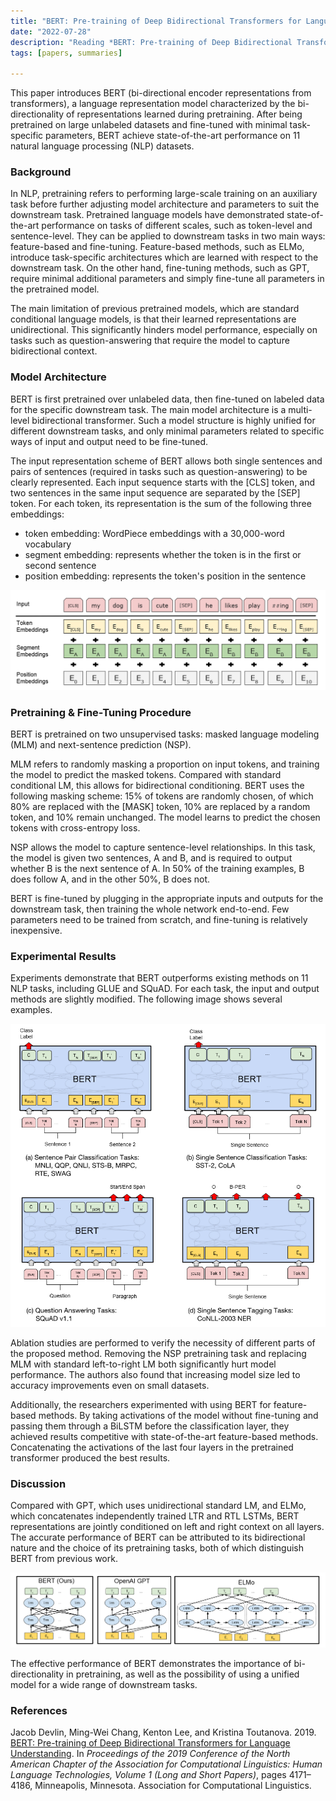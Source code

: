 ```yaml
---
title: "BERT: Pre-training of Deep Bidirectional Transformers for Language Understanding"
date: "2022-07-28"
description: "Reading *BERT: Pre-training of Deep Bidirectional Transformers for Language Understanding*"
tags: [papers, summaries]

---
```


This paper introduces BERT (bi-directional encoder representations from transformers), a language representation model characterized by the bi-directionality of representations learned during pretraining. After being pretrained on large unlabeled datasets and fine-tuned with minimal task-specific parameters, BERT achieve state-of-the-art performance on 11 natural language processing (NLP) datasets.



### Background

In NLP, pretraining refers to performing large-scale training on an auxiliary task before further adjusting model architecture and parameters to suit the downstream task. Pretrained language models have demonstrated state-of-the-art performance on tasks of different scales, such as token-level and sentence-level. They can be applied to downstream tasks in two main ways: feature-based and fine-tuning. Feature-based methods, such as ELMo, introduce task-specific architectures which are learned with respect to the downstream task. On the other hand, fine-tuning methods, such as GPT, require minimal additional parameters and simply fine-tune all parameters in the pretrained model.

The main limitation of previous pretrained models, which are standard conditional language models, is that their learned representations are unidirectional. This significantly hinders model performance, especially on tasks such as question-answering that require the model to capture bidirectional context.



### Model Architecture

BERT is first pretrained over unlabeled data, then fine-tuned on labeled data for the specific downstream task. The main model architecture is a multi-level bidirectional transformer. Such a model structure is highly unified for different downstream tasks, and only minimal parameters related to specific ways of input and output need to be fine-tuned.

The input representation scheme of BERT allows both single sentences and pairs of sentences (required in tasks such as question-answering) to be clearly represented. Each input sequence starts with the [CLS] token, and two sentences in the same input sequence are separated by the [SEP] token. For each token, its representation is the sum of the following three embeddings:

- token embedding: WordPiece embeddings with a 30,000-word vocabulary
- segment embedding: represents whether the token is in the first or second sentence
- position embedding: represents the token's position in the sentence

![image-20220728114030](/content/images/20220728114030.png)



### Pretraining & Fine-Tuning Procedure

BERT is pretrained on two unsupervised tasks: masked language modeling (MLM) and next-sentence prediction (NSP).

MLM refers to randomly masking a proportion on input tokens, and training the model to predict the masked tokens. Compared with standard conditional LM, this allows for bidirectional conditioning. BERT uses the following masking scheme: 15% of tokens are randomly chosen, of which 80% are replaced with the [MASK] token, 10% are replaced by a random token, and 10% remain unchanged. The model learns to predict the chosen tokens with cross-entropy loss.

NSP allows the model to capture sentence-level relationships. In this task, the model is given two sentences, A and B, and is required to output whether B is the next sentence of A. In 50% of the training examples, B does follow A, and in the other 50%, B does not.

BERT is fine-tuned by plugging in the appropriate inputs and outputs for the downstream task, then training the whole network end-to-end. Few parameters need to be trained from scratch, and fine-tuning is relatively inexpensive.



### Experimental Results

Experiments demonstrate that BERT outperforms existing methods on 11 NLP tasks, including GLUE and SQuAD. For each task, the input and output methods are slightly modified. The following image shows several examples.

![image-20220728113137](/content/images/20220728113137.png)

Ablation studies are performed to verify the necessity of different parts of the proposed method. Removing the NSP pretraining task and replacing MLM with standard left-to-right LM both significantly hurt model performance. The authors also found that increasing model size led to accuracy improvements even on small datasets.

Additionally, the researchers experimented with using BERT for feature-based methods. By taking activations of the model without fine-tuning and passing them through a BiLSTM before the classification layer, they achieved results competitive with state-of-the-art feature-based methods. Concatenating the activations of the last four layers in the pretrained transformer produced the best results.



### Discussion

Compared with GPT, which uses unidirectional standard LM, and ELMo, which concatenates independently trained LTR and RTL LSTMs, BERT representations are jointly conditioned on left and right context on all layers. The accurate performance of BERT can be attributed to its bidirectional nature and the choice of its pretraining tasks, both of which distinguish BERT from previous work.

![image-20220728114518](/content/images/20220728114518.png)

The effective performance of BERT demonstrates the importance of bi-directionality in pretraining, as well as the possibility of using a unified model for a wide range of downstream tasks.



### References

Jacob Devlin, Ming-Wei Chang, Kenton Lee, and Kristina Toutanova. 2019. [BERT: Pre-training of Deep Bidirectional Transformers for Language Understanding](https://aclanthology.org/N19-1423). In *Proceedings of the 2019 Conference of the North American Chapter of the Association for Computational Linguistics: Human Language Technologies, Volume 1 (Long and Short Papers)*, pages 4171–4186, Minneapolis, Minnesota. Association for Computational Linguistics.
